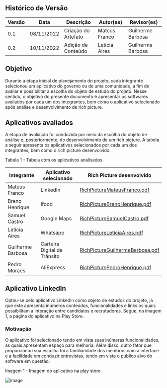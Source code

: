 ## Histórico de Versão
| Versão | Data | Descrição | Autor(es) | Revisor(es) |
| --- | --- | --- | --- | --- |
| 0.1 | 08/11/2022 | Criação do Artefato | Mateus Franco | Guilherme Barbosa |
| 0.2 | 10/11/2022 | Adição de Conteúdo | Letícia Aires | Guilherme Barbosa |

## Objetivo

Durante a etapa inicial de planejamento do projeto, cada integrante selecionou um aplicativo do governo ou de uma comunidade, a fim de avaliar e possibilitar a escolha do objeto de estudo do projeto. Nesse sentido, o objetivo do presente documento é apresentar os softwares avaliados por cada um dos integrantes, bem como o aplicativo selecionado após análise e desenvolvimento de rich picture.

## Aplicativos avaliados

A etapa de avaliação foi conduzida por meio da escolha do objeto de análise e, posteriormente, do desenvolvimento de um rich picture.
A tabela a seguir apresenta os aplicativos selecionados por cada um dos integrantes, bem como o rich picture desenvolvido.

<p>Tabela 1 - Tabela com os aplicativos analisados</p>

Integrante | Aplicativo selecionado | Rich Picture desenvolvido
---------- | ---------------------- | -------------------------
Mateus Franco | LinkedIn | [RichPictureMateusFranco.pdf](https://github.com/Requisitos-de-Software/2022.2-LinkedIn/files/9981379/RichPictureMateusFranco.pdf)
Breno Henrique | Ifood | [RichPictureBrenoHenrique.pdf](https://github.com/Requisitos-de-Software/2022.2-LinkedIn/files/9981826/RichPictureBrenoHenrique.pdf)
Samuel Castro | Google Maps | [RichPictureSamuelCastro.pdf](https://github.com/Requisitos-de-Software/2022.2-LinkedIn/files/9981616/RichPictureSamuelCastro.pdf)
Letícia Aires | Whatsapp |[RichPictureLeticiaAires.pdf](https://github.com/Requisitos-de-Software/2022.2-LinkedIn/files/9981357/RichPictureLeticiaAires.pdf)
Guilherme Barbosa | Carteira Digital de Trânsito | [RichPictureGuilhermeBarbosa.pdf](https://github.com/Requisitos-de-Software/2022.2-LinkedIn/files/9981354/RichPictureGuilhermeBarbosa.pdf)
Pedro Moraes | AliExpress | [RichPicturePedroHenrique.pdf](https://github.com/Requisitos-de-Software/2022.2-LinkedIn/files/10049895/RichPicturePedroHenrique.pdf)


## Aplicativo LinkedIn

Optou-se pelo aplicativo LinkedIn como objeto de estudos do projeto, já que este apresenta inúmeros conteúdos, funcionalidades e links os quais possibilitam a interação entre candidatos e recrutadores. Segue, na imagem 1, a página do aplicativo na Play Store.

### Motivação 

O aplicativo foi selecionado tendo em vista suas inúmeras funcionalidades, as quais apresentam espaço para melhoria. Além disso, outro fator que proporcionou sua escolha foi a familiaridade dos membros com a interface e a facilidade em conduzir entrevistas, tendo em vista o público alvo do software em questão.

<p>Imagem 1 - Imagem do aplicativo na play store</p>

![image](https://user-images.githubusercontent.com/72623771/201120988-ae72dec2-084f-4e11-bd37-ea2a0755d866.png)

